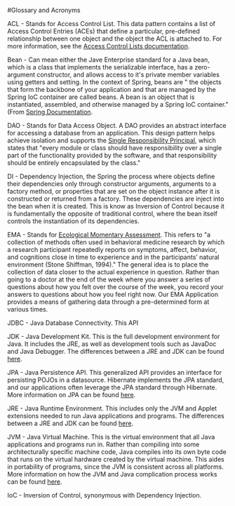 #Glossary and Acronyms

ACL - Stands for Access Control List. This data pattern contains a list of Access Control Entries (ACEs) that define a particular, pre-defined relationship between one object and the object the ACL is attached to. For more information, see the [Access Control Lists documentation](./Access-Control-Lists-and-Filtering.md).

Bean - Can mean either the Jave Enterprise standard for a Java bean, which is a class that implements the serializable interface, has a zero-argument constructor, and allows access to it's private member variables using getters and setting. In the context of Spring, beans are " the objects that form the backbone of your application and that are managed by the Spring IoC container are called beans. A bean is an object that is instantiated, assembled, and otherwise managed by a Spring IoC container." (From [Spring Documentation](http://docs.spring.io/spring/docs/current/spring-framework-reference/htmlsingle/#beans).

DAO - Stands for Data Access Object. A DAO provides an abstract interface for accessing a database from an application. This design pattern helps achieve isolation and supports the [Single Responsibility Principal](https://en.wikipedia.org/wiki/Single_responsibility_principle), which states that "every module or class should have responsibility over a single part of the functionality provided by the software, and that responsibility should be entirely encapsulated by the class."

DI - Dependency Injection, the Spring the process where objects define their dependencies only through constructor arguments, arguments to a factory method, or properties that are set on the object instance after it is constructed or returned from a factory. These dependencies are inject into the bean when it is created. This is know as Inversion of Control because it is fundamentally the opposite of traditional control, where the bean itself controls the instantiation of its dependencies. 

EMA - Stands for [Ecological Momentary Assessment](http://link.springer.com/referenceworkentry/10.1007%2F978-1-4419-1005-9_947). This refers to "a collection of methods often used in behavioral medicine research by which a research participant repeatedly reports on symptoms, affect, behavior, and cognitions close in time to experience and in the participants’ natural environment (Stone Shiffman, 1994)." The general idea is to place the collection of data closer to the actual experience in question. Rather than going to a doctor at the end of the week where you answer a series of questions about how you felt over the course of the week, you record your answers to questions about how you feel right now. Our EMA Application provides a means of gathering data through a pre-determined form at various times.

JDBC - Java Database Connectivity. This API     

JDK - Java Development Kit. This is the full development environment for Java. It includes the JRE, as well as development tools such as JavaDoc and Java Debugger. The differences between a JRE and JDK can be found [here](http://stackoverflow.com/questions/1906445/what-is-the-difference-between-jdk-and-jre).

JPA - Java Persistence API. This generalized API provides an interface for persisting POJOs in a datasource. Hibernate implements the JPA standard, and our applications often leverage the JPA standard through Hibernate. More information on JPA can be found [here](http://www.oracle.com/technetwork/java/javaee/tech/persistence-jsp-140049.html).

JRE - Java Runtime Environment. This includes only the JVM and Applet extensions needed to run Java applications and programs. The differences between a JRE and JDK can be found [here](http://stackoverflow.com/questions/1906445/what-is-the-difference-between-jdk-and-jre).

JVM - Java Virtual Machine. This is the virtual environment that all Java applications and programs run in. Rather than compiling into some architecturally specific machine code, Java compiles into its own byte code that runs on the virtual hardware created by the virtual machine. This aides in portability of programs, since the JVM is consistent across all platforms. More information on how the JVM and Java complication process works can be found [here](http://searchsoa.techtarget.com/definition/Java-virtual-machine).

IoC - Inversion of Control, synonymous with Dependency Injection.